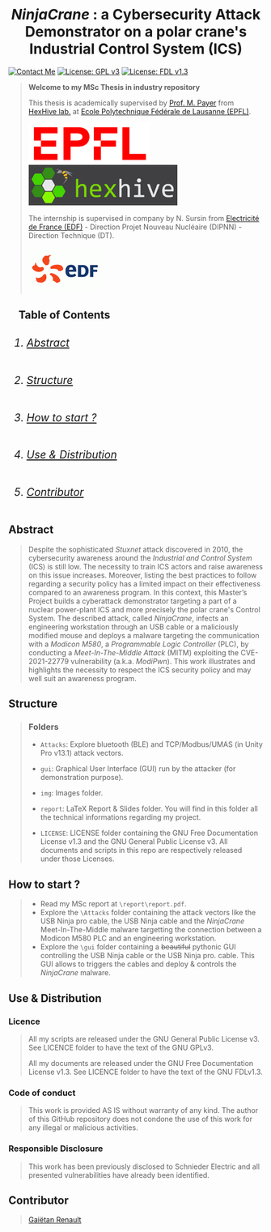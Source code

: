 <!-- PROJECT TITLE -->
<br />
<div align="center">
<h1 align="center"> <i>NinjaCrane</i>  : a Cybersecurity Attack Demonstrator on a polar crane's Industrial Control System (ICS)</h1>
</div>

<!-- SHIELDS -->

[![Contact Me](https://img.shields.io/badge/Contact_Me-blue)](mailto:gaietan.renault@alumni.epfl.ch)
[![License: GPL v3](https://img.shields.io/badge/License-GPLv3-blue.svg)](https://github.com/grennault)
[![License: FDL v1.3](https://img.shields.io/badge/License-FDLv1.3-blue.svg)](https://github.com/grennault)

<!-- INTRODUCTION -->

> **Welcome to my MSc Thesis in industry repository**
>
> This thesis is academically supervised by [Prof. M. Payer](https://nebelwelt.net/) from [HexHive lab.](https://hexhive.epfl.ch/) at [Ecole Polytechnique Fédérale de Lausanne (EPFL)](https://epfl.ch/).
>
> [<img src="img/epfl.png" height="80">](https://www.epfl.ch) [<img src="img/hexhive.png" height="80">](https://hexhive.epfl.ch/#)
>
> The internship is supervised in company by N. Sursin from [Electricité de France (EDF)](https://www.edf.fr/en) - Direction Projet Nouveau Nucléaire (DIPNN) - Direction Technique (DT).
>
> [<img src="img/edf.png" height="90">](https://www.edf.fr/)

<!-- TABLE OF CONTENTS -->
<h2>
  <summary>&nbsp;&nbsp;&nbsp;&nbsp;Table of Contents</summary>
  <ol>
    <h6><li><a href="#abstract">Abstract</a></li></h6>
    <h6><li><a href="#structure">Structure</a></li></h6>
    <h6><li><a href="#how-to-start-">How to start ?</a></li></h6>
    <h6><li><a href="#use--distribution">Use & Distribution</a></li></h6>
    <h6><li><a href="#contributor">Contributor</a></li></h6>
  </ol>
</h2>

<!-- ABSTRACT -->

## Abstract

> Despite the sophisticated _Stuxnet_ attack discovered in 2010, the cybersecurity awareness around the _Industrial and Control System_ (ICS) is still low. The necessity to train ICS actors and raise awareness on this issue increases. Moreover, listing the best practices to follow regarding a security policy has a limited impact on their effectiveness compared to an awareness program. In this context, this Master’s Project builds a cyberattack demonstrator targeting a part of a nuclear power-plant ICS and more precisely the polar crane's Control System. The described attack, called _NinjaCrane_, infects an engineering workstation through an USB cable or a maliciously modified mouse and deploys a malware targeting the communication with a _Modicon M580_, a _Programmable Logic Controller_ (PLC), by conducting a _Meet-In-The-Middle Attack_ (MITM) exploiting the CVE-2021-22779 vulnerability (a.k.a. _ModiPwn_). This work illustrates and highlights the necessity to respect the ICS security policy and may well suit an awareness program.

<!-- REPOSITORY STRUCTURE -->

## Structure

> ### Folders
>
> - `Attacks`: Explore bluetooth (BLE) and TCP/Modbus/UMAS (in Unity Pro v13.1) attack vectors.
>
> - `gui`: Graphical User Interface (GUI) run by the attacker (for demonstration purpose).
>
> - `img`: Images folder.
>
> - `report`: LaTeX Report & Slides folder. You will find in this folder all the technical informations regarding my project.
>
> - `LICENSE`: LICENSE folder containing the GNU Free Documentation License v1.3 and the GNU General Public License v3. All documents and scripts in this repo are respectively released under those Licenses.

<!-- HOW TO START ? -->

## How to start ?

> - Read my MSc report at `\report\report.pdf`.
> - Explore the `\Attacks` folder containing the attack vectors like the USB Ninja pro cable, the USB Ninja cable and the _NinjaCrane_ Meet-In-The-Middle malware targetting the connection between a Modicon M580 PLC and an engineering workstation.
> - Explore the `\gui` folder containing a ~~beautiful~~ pythonic GUI controlling the USB Ninja cable or the USB Ninja pro. cable. This GUI allows to triggers the cables and deploy & controls the _NinjaCrane_ malware.

<!-- USE & DISTRIBUTION -->

## Use & Distribution

### Licence

> All my scripts are released under the GNU General Public License v3. See LICENCE folder to have the text of the GNU GPLv3.
>
> All my documents are released under the GNU Free Documentation License v1.3. See LICENCE folder to have the text of the GNU FDLv1.3.

### Code of conduct

> This work is provided AS IS without warranty of any kind. The author of this GitHub repository does not condone the use of this work for any illegal or malicious activities.

### Responsible Disclosure

> This work has been previously disclosed to Schnieder Electric and all presented vulnerabilities have already been identified.

<!-- CONTRIBUTOR -->

## Contributor

> [Gaiëtan Renault](mailto:gaietan.renault@alumni.epfl.ch)
